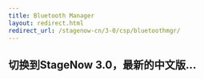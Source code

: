 ```yaml
---
title: Bluetooth Manager
layout: redirect.html
redirect_url: /stagenow-cn/3-0/csp/bluetoothmgr/
---
```


## 切换到StageNow 3.0，最新的中文版...

